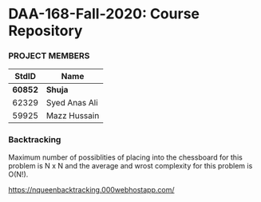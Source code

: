 # DAA-168-Fall-2020: Course Repository #
### PROJECT MEMBERS ###
StdID | Name
------------ | -------------
**60852** | **Shuja** <!--this is the group leader in bold-->
62329 | Syed Anas Ali
59925 | Mazz Hussain

### Backtracking ###
Maximum number of possiblities of placing into the chessboard for this problem is N x N and the average and wrost complexity for this problem is O(N!).

https://nqueenbacktracking.000webhostapp.com/
